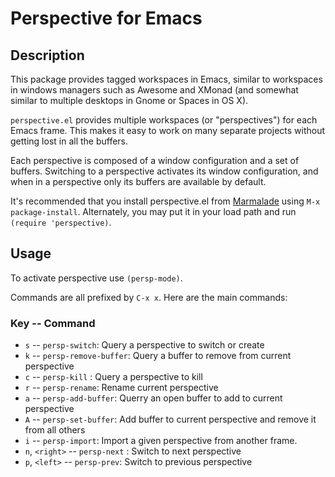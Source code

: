 # Perspective for Emacs

## Description
This package provides tagged workspaces in Emacs, similar to workspaces in
windows managers such as Awesome and XMonad (and somewhat similar to multiple
desktops in Gnome or Spaces in OS X).

`perspective.el` provides multiple workspaces (or "perspectives") for each Emacs
frame. This makes it easy to work on many separate projects without getting lost
in all the buffers.

Each perspective is composed of a window configuration and a set of buffers.
Switching to a perspective activates its window configuration, and when in a
perspective only its buffers are available by default.

It's recommended that you install perspective.el from [Marmalade][] using `M-x
package-install`. Alternately, you may put it in your load path and run
`(require 'perspective)`.

[Marmalade]: http://marmalade-repo.org/

## Usage

To activate perspective use `(persp-mode)`.

Commands are all prefixed by `C-x x`. Here are the main commands:

### Key       --    Command
- `s`  --  `persp-switch`: Query a perspective to switch or create
- `k`  --  `persp-remove-buffer`: Query a buffer to remove from current perspective
- `c`  --  `persp-kill` : Query a perspective to kill
- `r`  --  `persp-rename`: Rename current perspective
- `a`  --  `persp-add-buffer`: Querry an open buffer to add to current perspective
- `A`  --  `persp-set-buffer`: Add buffer to current perspective and remove it from all others
- `i`  --  `persp-import`: Import a given perspective from another frame.
- `n`, `<right>`  --  `persp-next` : Switch to next perspective
- `p`, `<left>`   --  `persp-prev`: Switch to previous perspective

